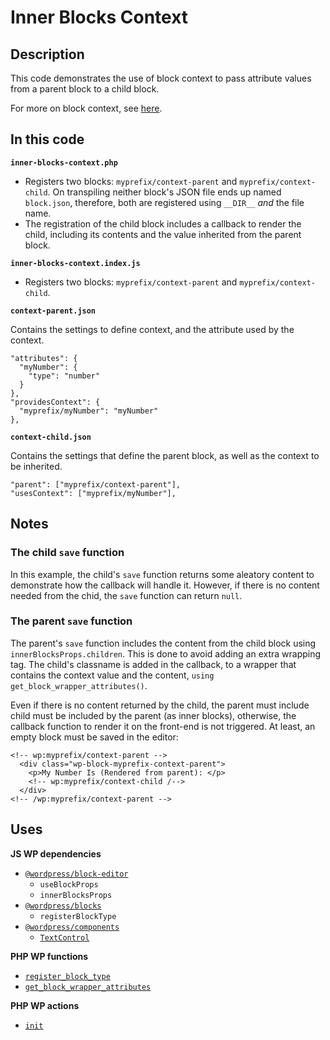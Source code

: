 # Inner Blocks Context

## Description

This code demonstrates the use of block context to pass attribute values from a parent block to a child block.

For more on block context, see [here](https://developer.wordpress.org/block-editor/reference-guides/block-api/block-context/).

## In this code

**`inner-blocks-context.php`**

- Registers two blocks: `myprefix/context-parent` and `myprefix/context-child`. On transpiling neither block's JSON file ends up named `block.json`, therefore, both are registered using `__DIR__` _and_ the file name.
- The registration of the child block includes a callback to render the child, including its contents and the value inherited from the parent block.

**`inner-blocks-context.index.js`**

- Registers two blocks: `myprefix/context-parent` and `myprefix/context-child`.

**`context-parent.json`**

Contains the settings to define context, and the attribute used by the context.

    "attributes": {
      "myNumber": {
        "type": "number"
      }
    },
    "providesContext": {
      "myprefix/myNumber": "myNumber"
    },

**`context-child.json`**

Contains the settings that define the parent block, as well as the context to be inherited.

    "parent": ["myprefix/context-parent"],
    "usesContext": ["myprefix/myNumber"],

## Notes

### The child `save` function

In this example, the child's `save` function returns some aleatory content to demonstrate how the callback will handle it. However, if there is no content needed from the chid, the `save` function can return `null`.

### The parent `save` function

The parent's `save` function includes the content from the child block using `innerBlocksProps.children`. This is done to avoid adding an extra wrapping tag. The child's classname is added in the callback, to a wrapper that contains the context value and the content, `using get_block_wrapper_attributes()`.

Even if there is no content returned by the child, the parent must include child must be included by the parent (as inner blocks), otherwise, the callback function to render it on the front-end is not triggered. At least, an empty block must be saved in the editor:

    <!-- wp:myprefix/context-parent -->
      <div class="wp-block-myprefix-context-parent">
        <p>My Number Is (Rendered from parent): </p>
        <!-- wp:myprefix/context-child /-->
      </div>
    <!-- /wp:myprefix/context-parent -->

## Uses

**JS WP dependencies**

- [`@wordpress/block-editor`](https://developer.wordpress.org/block-editor/reference-guides/packages/packages-block-editor/)
  - `useBlockProps`
  - `innerBlocksProps`
- [`@wordpress/blocks`](https://developer.wordpress.org/block-editor/reference-guides/packages/packages-blocks/)
  - `registerBlockType`
- [`@wordpress/components`](https://developer.wordpress.org/block-editor/reference-guides/components/)
  - [`TextControl`](https://developer.wordpress.org/block-editor/reference-guides/components/text-control/)

**PHP WP functions**

- [`register_block_type`](https://developer.wordpress.org/reference/functions/register_block_type/)
- [`get_block_wrapper_attributes`](https://developer.wordpress.org/reference/functions/get_block_wrapper_attributes/)

**PHP WP actions**

- [`init`](https://developer.wordpress.org/reference/hooks/init/)
